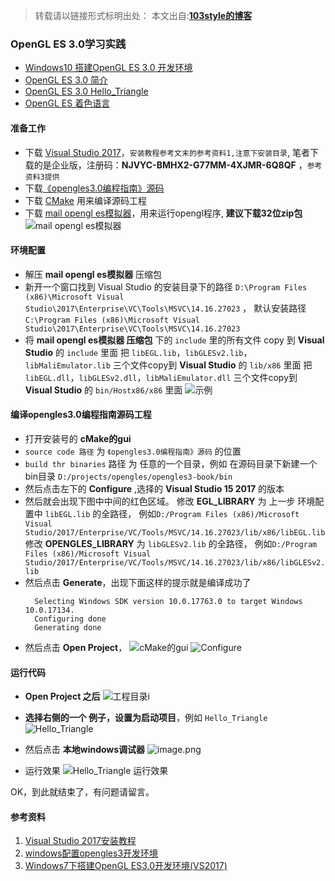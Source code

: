 >转载请以链接形式标明出处： 
本文出自:[**103style的博客**](http://blog.csdn.net/lxk_1993) 

### OpenGL ES 3.0学习实践
* [Windows10 搭建OpenGL ES 3.0 开发环境](https://blog.csdn.net/lxk_1993/article/details/88921872)
* [OpenGL ES 3.0 简介](https://blog.csdn.net/lxk_1993/article/details/88927836)
* [OpenGL ES 3.0  Hello_Triangle](https://blog.csdn.net/lxk_1993/article/details/88982974)
* [OpenGL ES 着色语言](https://blog.csdn.net/lxk_1993/article/details/89046177)

####  准备工作
* 下载 [Visual Studio 2017](https://visualstudio.microsoft.com/zh-hans/downloads/)，`安装教程参考文末的参考资料1,注意下安装目录`, 笔者下载的是企业版，注册码：**NJVYC-BMHX2-G77MM-4XJMR-6Q8QF** ，`参考资料3提供`
* 下载[《opengles3.0编程指南》源码](https://github.com/danginsburg/opengles3-book)
* 下载 [CMake](https://cmake.org/download/) 用来编译源码工程
* 下载 [mail opengl es模拟器](https://developer.arm.com/tools-and-software/graphics-and-gaming/graphics-development-tools/opengl-es-emulator/downloads)，用来运行opengl程序, **建议下载32位zip包**
![mail opengl es模拟器](https://upload-images.jianshu.io/upload_images/1709375-7116be3d60f04d3a.png?imageMogr2/auto-orient/strip%7CimageView2/2/w/1240)

#### 环境配置
* 解压 **mail opengl es模拟器** 压缩包 
* 新开一个窗口找到 Visual Studio 的安装目录下的路径 
 `D:\Program Files (x86)\Microsoft Visual Studio\2017\Enterprise\VC\Tools\MSVC\14.16.27023` ，
  默认安装路径  `C:\Program Files (x86)\Microsoft Visual Studio\2017\Enterprise\VC\Tools\MSVC\14.16.27023`
* 将 **mail opengl es模拟器 压缩包** 下的
   `include` 里的所有文件 copy 到  **Visual Studio** 的 `include` 里面
  把 `libEGL.lib`，`libGLESv2.lib`，`libMaliEmulator.lib` 三个文件copy到   **Visual Studio** 的 `lib/x86` 里面
  把 `libEGL.dll`，`libGLESv2.dll`，`libMaliEmulator.dll` 三个文件copy到   **Visual Studio** 的 `bin/Hostx86/x86` 里面
![示例](https://upload-images.jianshu.io/upload_images/1709375-87432c585c9c4442.png?imageMogr2/auto-orient/strip%7CimageView2/2/w/1240)

#### 编译opengles3.0编程指南源码工程
* 打开安装号的 **cMake的gui**
 * `source code 路径` 为 `《opengles3.0编程指南》源码` 的位置
 *  `build thr binaries` 路径 为 任意的一个目录，例如 在源码目录下新建一个bin目录 `D:/projects/opengles/opengles3-book/bin`
 * 然后点击左下的 **Configure** ,选择的 **Visual Studio 15 2017** 的版本
 * 然后就会出现下图中中间的红色区域。
   修改  **EGL_LIBRARY** 为 上一步 环境配置中 `libEGL.lib` 的全路径，
例如`D:/Program Files (x86)/Microsoft Visual Studio/2017/Enterprise/VC/Tools/MSVC/14.16.27023/lib/x86/libEGL.lib`
   修改 **OPENGLES_LIBRARY** 为  `libGLESv2.lib` 的全路径，
例如`D:/Program Files (x86)/Microsoft Visual Studio/2017/Enterprise/VC/Tools/MSVC/14.16.27023/lib/x86/libGLESv2.lib`
* 然后点击 **Generate**，出现下面这样的提示就是编译成功了
    ```
      Selecting Windows SDK version 10.0.17763.0 to target Windows 10.0.17134.
      Configuring done
      Generating done
    ```
* 然后点击 **Open Project**，
![cMake的gui](https://upload-images.jianshu.io/upload_images/1709375-34528896d33d9b53.png?imageMogr2/auto-orient/strip%7CimageView2/2/w/1240)
![Configure](https://upload-images.jianshu.io/upload_images/1709375-3b018404cc5bfd29.png?imageMogr2/auto-orient/strip%7CimageView2/2/w/1240)


#### 运行代码
* **Open Project 之后**
![工程目录i](https://upload-images.jianshu.io/upload_images/1709375-5bbbc1e3393fe797.png?imageMogr2/auto-orient/strip%7CimageView2/2/w/1240)
* **选择右侧的一个 例子，设置为启动项目**，例如 `Hello_Triangle`
  ![Hello_Triangle](https://upload-images.jianshu.io/upload_images/1709375-64c5e4c991867bd1.png?imageMogr2/auto-orient/strip%7CimageView2/2/w/1240)
* 然后点击 **本地windows调试器**
![image.png](https://upload-images.jianshu.io/upload_images/1709375-0f450752dbf97815.png?imageMogr2/auto-orient/strip%7CimageView2/2/w/1240)

* 运行效果
![Hello_Triangle 运行效果](https://upload-images.jianshu.io/upload_images/1709375-c2cd404ccb003c87.png?imageMogr2/auto-orient/strip%7CimageView2/2/w/1240)

OK，到此就结束了，有问题请留言。

#### 参考资料
1. [Visual Studio 2017安装教程](https://jingyan.baidu.com/article/a948d6512f00d70a2dcd2edc.html)
2. [windows配置opengles3开发环境](https://blog.csdn.net/mmy545237835/article/details/80762150)
3. [Windows7下搭建OpenGL ES3.0开发环境(VS2017)](https://blog.csdn.net/u010312436/article/details/82984322)
